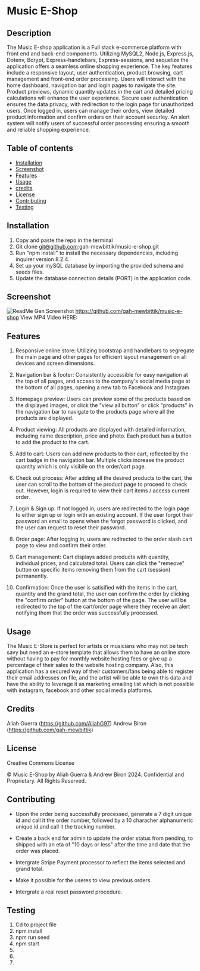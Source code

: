 # Music E-Shop

## Description

The Music E-shop application is a Full stack e-commerce platform with front end and back-end components. Utilizing MySQL2, Node.js, Express.js, Dotenv, Bcrypt, Express-handlebars, Express-sessions, and sequelize the application offers a seamless online shopping experience. The key features include a responsive layout, user authentication, product browsing, cart management and front-end order processing. Users will interact with the home dashboard, navigation bar and login pages to navigate the site. Product previews, dynamic quantity updates in the cart and detailed pricing calculations will enhance the user experience. Secure user authentication ensures the data privacy, with redirection to the login page for unauthorized users. Once logged in, users can manage their orders, view detailed product information and confirm orders on their account securley. An alert system will notify users of successful order processing ensuring a smooth and reliable shopping experience. 

## Table of contents
- [Installation](#installation)
- [Screenshot](#screenshot)
- [Features](#features)
- [Usage](#usage)
- [credits](#credits)
- [License](#license)
- [Contributing](#contributing)
- [Testing](#testing)


## Installation
1. Copy and paste the repo in the terminal
2. Git clone git@github.com:gah-mewbittik/music-e-shop.git
3. Run "npm install" to install the necessary dependencies, including inquirer version 8.2.4.
4. Set up your mySQL database by importing the provided schema and seeds files.
5. Update the database connection details (PORT) in the application code.

## Screenshot
![ReadMe Gen Screenshot](./public/images/music-e-shop-frontend-screenshot.gif)
https://github.com/gah-mewbittik/music-e-shop View MP4 Video HERE:


## Features
1. Responsive online store: Utilizing bootstrap and handlebars to segregate the main page and other pages for efficient layout management on all devices and screen dimensions.


2. Navigation bar & footer: Consistently accessible for easy navigation at the top of all pages, and access to the company's social media page at the bottom of all pages, opening a new tab to Facebook and Instagram.


3. Homepage preview: Users can preview some of the products based on the displayed images, or click  the "view all button" or click "products" in the navigation bar to navigate to the products page where all the products are displayed.


4. Product viewing: All products are displayed with detailed information, including name description, price and photo. Each product has a  button to add the product to the cart. 


5. Add to cart: Users can add new products to their cart, reflected by the cart badge in the navigation bar. Multiple clicks increase the product quantity which is only visibile on the order/cart page.


6. Check out process: After adding all the desired products to the cart, the user can scroll to the bottom of the product page to proceed to check out. However, login is required to view their cart items / access current order.

7. Login & Sign up: If not logged in, users are redirected to the login page to either sign up or login with an existing account. If the user forgot their password an email to opens when the forgot password is clicked, and the user can request to reset their password.

8. Order page: After logging in, users are redirected to the order slash cart page to view and confirm their order.

9. Cart management: Cart displays added products with quantity, individual prices, and calculated total. Users can click the "remeove" button on specific items removing them from the cart (session) permanently.

10. Confirmation: Once the user is satisified with the items in the cart, quantity and the grand total, the user can confirm the order by clicking the  "confirm order" button at the bottom of the page. The user will be redirected to the top of the cart/order page where they receive an alert notifying them that the order was successfully processed.


## Usage
The Music E-Store is perfect for artists or musicians who may not be tech savy but need an e-store template that allows them to have an online store without having to pay for monthly website hosting fees or give up a percentage of their sales to the website hosting company. Also, this application has a secured way of their customers/fans being able to register their email addresses on file, and the artist will be able to own this data and have the ability to leverage it as marketing emailing list which is not possible with instagram, facebook and other social media platforms.


## Credits
Aliah Guerra (https://github.com/AliahG97)
Andrew Biron (https://github.com/gah-mewbittik)


## License
Creative Commons License

© Music E-Shop by Aliah Guerra & Andrew Biron 2024. Confidential and Proprietary. All Rights Reserved.



## Contributing
- Upon the order being successfully processed, generate a 7 digit unique id and call it the order number, followed by a 10 characher alphanumeric unique id and call it the tracking number.

- Create a back end for admin to update the order status from pending, to shipped with an eta of "10 days or less" after the time and date that the order was placed.

- Intergrate Stripe Payment processor to reflect the items selected and grand total.

- Make it possible for the useres to view previous orders.

- Intergrate a real reset password procedure.


## Testing
1. Cd to project file
2. npm install
3. npm run seed
4. npm start
5. 
6. 
7. 



